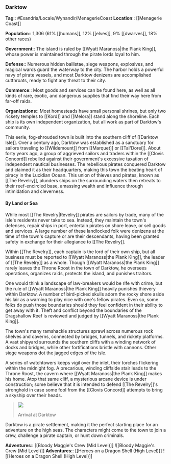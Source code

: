 ### Darktow
**Tag**:: #Exandria/Locale/Wynandir/MenagerieCoast
**Location**:: [[Menagerie Coast]]

**Population**:: 1,306 (61% [[humans]], 12% [[elves]], 9% [[dwarves]], 18% other races)

**Government**:: The island is ruled by [[Wyatt Maranoss|the Plank King]], whose power is maintained through the pirate lords loyal to him.

**Defense**:: Numerous hidden ballistae, siege weapons, explosives, and magical wards guard the waterway to the city. The harbor holds a powerful navy of pirate vessels, and most Darktow denizens are accomplished cutthroats, ready to fight any threat to their city.

**Commerce**:: Most goods and services can be found here, as well as all kinds of rare, exotic, and dangerous supplies that find their way here from far-off raids.

**Organizations**:: Most homesteads have small personal shrines, but only two rickety temples to [[Kord]] and [[Melora]] stand along the shoreline. Each ship is its own independent organization, but all work as part of Darktow's community.

This eerie, fog-shrouded town is built into the southern cliff of [[Darktow Isle]]. Over a century ago, Darktow was established as a sanctuary for sailors traveling to [[Wildemount]] from [[Marquet]] or [[Tal'Dorei]]. About forty years ago, a group of aggrieved sailors and traders within the [[Clovis Concord]] rebelled against their government's excessive taxation of independent nautical businesses. The rebellious pirates conquered Darktow and claimed it as their headquarters, making this town the beating heart of piracy in the Lucidian Ocean. This union of thieves and pirates, known as [[The Revelry]], plunders ships on the surrounding waters then retreats to their reef-encircled base, amassing wealth and influence through intimidation and cleverness.

#### By Land or Sea

While most [[The Revelry|Revelry]] pirates are sailors by trade, many of the isle's residents never take to sea. Instead, they maintain the town's defenses, repair ships in port, entertain pirates on shore leave, or sell goods and services. A large number of these landlocked folk were denizens at the time of the town's capture or are their descendants, having been granted safety in exchange for their allegiance to [[The Revelry]].

Within [[The Revelry]], each captain is the lord of their own ship, but all business must be reported to [[Wyatt Maranoss|the Plank King]], the leader of [[The Revelry]] as a whole. Though [[Wyatt Maranoss|the Plank King]] rarely leaves the Throne Roost in the town of Darktow, he oversees operations, organizes raids, protects the island, and punishes traitors.

One would think a landscape of law-breakers would be rife with crime, but the rule of [[Wyatt Maranoss|the Plank King]] heavily punishes thievery within Darktow. A number of bird-picked skulls adorn the rocky shore aside his lair as a warning to play nice with one's fellow pirates. Even so, some folks do push those boundaries should they feel confident in their ability to get away with it. Theft and conflict beyond the boundaries of the Dragshallow Reef is reviewed and judged by [[Wyatt Maranoss|the Plank King]].

The town's many ramshackle structures sprawl across numerous rock shelves and caverns, connected by bridges, tunnels, and rickety platforms. A vast shipyard surrounds the southern cliffs with a winding network of docks and bridges, while other fortifications bristle with cannons. Other siege weapons dot the jagged edges of the isle.

A series of watchtowers keeps vigil over the inlet, their torches flickering within the midnight fog. A precarious, winding cliffside stair leads to the Throne Roost, the cavern where [[Wyatt Maranoss|the Plank King]] makes his home. Atop that same cliff, a mysterious arcane device is under construction; some believe that it is intended to defend [[The Revelry]]'s stronghold in case some fool from the [[Clovis Concord]] attempts to bring a skyship over their heads.

> ![](https://media.dndbeyond.com/compendium-images/egtw/yDOyqyOocErRgYJK/03-02.png)
> 
> Arrival at Darktow

Darktow is a pirate settlement, making it the perfect starting place for an adventure on the high seas. The characters might come to the town to join a crew, challenge a pirate captain, or hunt down criminals.

**Adventures**:: [[Bloody Maggie's Crew (Mid Level)]]
![[Bloody Maggie's Crew (Mid Level)]]
**Adventures**:: [[Heroes on a Dragon Shell (High Level)]]
![[Heroes on a Dragon Shell (High Level)]]
